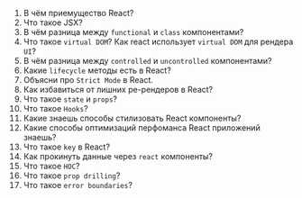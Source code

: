 1. В чём приемущество React?
2. Что такое JSX?
3. В чём разница между `functional` и `class` компонентами?
4. Что такое `virtual DOM`? Как react использует `virtual DOM` для рендера `UI`?
5. В чём разница между `controlled` и `uncontrolled` компонентами?
6. Какие `lifecycle` методы есть в React?
7. Объясни про `Strict Mode` в React.
8. Как избавиться от лишних ре-рендеров в React?
9. Что такое `state` и `props`?
10. Что такое `Hooks`?
11. Какие знаешь способы стилизовать React компоненты?
12. Какие способы оптимизаций перфоманса React приложений знаешь?
13. Что такое `key` в React?
14. Как прокинуть данные через `react` компоненты?
15. Что такое `HOC`?
16. Что такое `prop drilling`?
17. Что такое `error boundaries`?